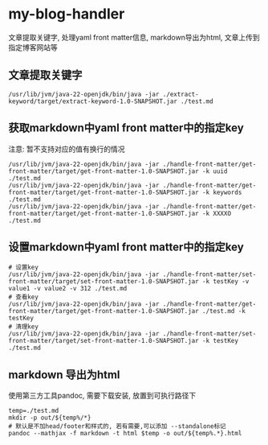 # my-blog-handler

文章提取关键字,
处理yaml front matter信息, 
markdown导出为html, 
文章上传到指定博客网站等

## 文章提取关键字

```shell
/usr/lib/jvm/java-22-openjdk/bin/java -jar ./extract-keyword/target/extract-keyword-1.0-SNAPSHOT.jar ./test.md
```

## 获取markdown中yaml front matter中的指定key

注意: 暂不支持对应的值有换行的情况

```shell
/usr/lib/jvm/java-22-openjdk/bin/java -jar ./handle-front-matter/get-front-matter/target/get-front-matter-1.0-SNAPSHOT.jar -k uuid ./test.md 
/usr/lib/jvm/java-22-openjdk/bin/java -jar ./handle-front-matter/get-front-matter/target/get-front-matter-1.0-SNAPSHOT.jar -k keywords ./test.md
/usr/lib/jvm/java-22-openjdk/bin/java -jar ./handle-front-matter/get-front-matter/target/get-front-matter-1.0-SNAPSHOT.jar -k XXXXO ./test.md 
```

## 设置markdown中yaml front matter中的指定key

```shell
# 设置key
/usr/lib/jvm/java-22-openjdk/bin/java -jar ./handle-front-matter/set-front-matter/target/set-front-matter-1.0-SNAPSHOT.jar -k testKey -v value1 -v value2 -v 312 ./test.md
# 查看key
/usr/lib/jvm/java-22-openjdk/bin/java -jar ./handle-front-matter/get-front-matter/target/get-front-matter-1.0-SNAPSHOT.jar ./test.md -k testKey
# 清理key
/usr/lib/jvm/java-22-openjdk/bin/java -jar ./handle-front-matter/set-front-matter/target/set-front-matter-1.0-SNAPSHOT.jar -k testKey ./test.md
```

## markdown 导出为html

使用第三方工具pandoc, 需要下载安装, 放置到可执行路径下

```shell
temp=./test.md
mkdir -p out/${temp%/*}
# 默认是不加head/footer和样式的, 若有需要,可以添加 --standalone标记
pandoc --mathjax -f markdown -t html $temp -o out/${temp%.*}.html
```